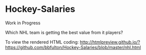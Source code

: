 # Hockey-Salaries
Work in Progress

Which NHL team is getting the best value from it players?

To view the rendered HTML coding:  http://htmlpreview.github.io/?https://github.com/bbfulton/Hockey-Salaries/blob/master/nhl.html
